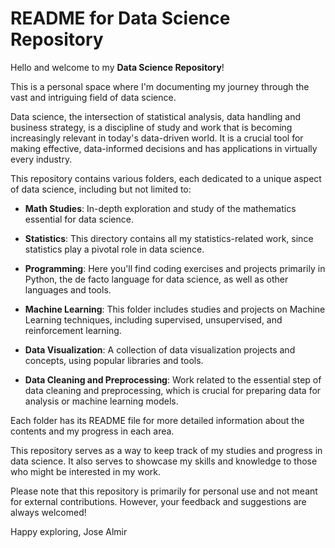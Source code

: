 # README for Data Science Repository

Hello and welcome to my **Data Science Repository**!

This is a personal space where I'm documenting my journey through the vast and intriguing field of data science. 

Data science, the intersection of statistical analysis, data handling and business strategy, is a discipline of study and work that is becoming increasingly relevant in today's data-driven world. It is a crucial tool for making effective, data-informed decisions and has applications in virtually every industry.

This repository contains various folders, each dedicated to a unique aspect of data science, including but not limited to:

- **Math Studies**: In-depth exploration and study of the mathematics essential for data science.
  
- **Statistics**: This directory contains all my statistics-related work, since statistics play a pivotal role in data science.
  
- **Programming**: Here you'll find coding exercises and projects primarily in Python, the de facto language for data science, as well as other languages and tools.
  
- **Machine Learning**: This folder includes studies and projects on Machine Learning techniques, including supervised, unsupervised, and reinforcement learning.
  
- **Data Visualization**: A collection of data visualization projects and concepts, using popular libraries and tools.
  
- **Data Cleaning and Preprocessing**: Work related to the essential step of data cleaning and preprocessing, which is crucial for preparing data for analysis or machine learning models.

Each folder has its README file for more detailed information about the contents and my progress in each area.

This repository serves as a way to keep track of my studies and progress in data science. It also serves to showcase my skills and knowledge to those who might be interested in my work.

Please note that this repository is primarily for personal use and not meant for external contributions. However, your feedback and suggestions are always welcomed!

Happy exploring,
Jose Almir

